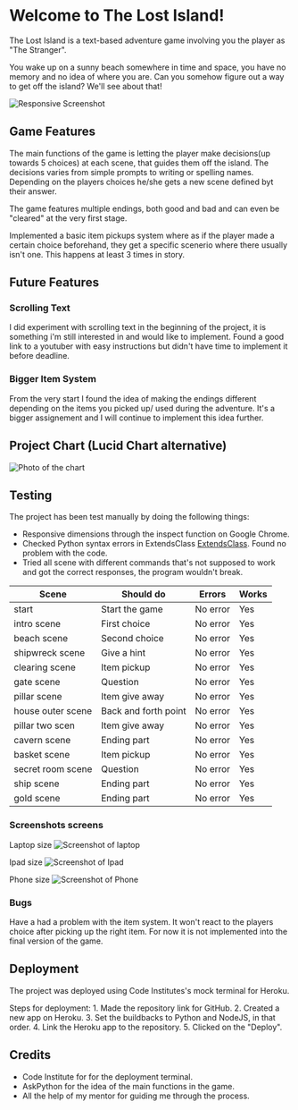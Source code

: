 # Welcome to The Lost Island!

The Lost Island is a text-based adventure game involving you the player as "The Stranger".

You wake up on a sunny beach somewhere in time and space, you have no memory and no idea of where you are.
Can you somehow figure out a way to get off the island? We'll see about that!

![Responsive Screenshot](assets/images/responsive.jpg)
## Game Features

The main functions of the game is letting the player make decisions(up towards 5 choices) at each scene, that guides them off the island.
The decisions varies from simple prompts to writing or spelling names.
Depending on the players choices he/she gets a new scene defined byt their answer.

The game features multiple endings, both good and bad and can even be "cleared" at the very first stage.

Implemented a basic item pickups system where as if the player made a certain choice beforehand, they get a specific scenerio where there usually isn't one. This happens at least 3 times in story.

## Future Features

### Scrolling Text
I did experiment with scrolling text in the beginning of the project, it is something i'm still interested in and would like to implement.
Found a good link to a youtuber with easy instructions but didn't have time to implement it before deadline.

### Bigger Item System

From the very start I found the idea of making the endings different depending on the items you picked up/ used during the adventure.
It's a bigger assignement and I will continue to implement this idea further.

## Project Chart (Lucid Chart alternative)

![Photo of the chart](assets/images/chart.jpg)

## Testing
The project has been test manually by doing the following things:
- Responsive dimensions through the inspect function on Google Chrome.
- Checked Python syntax errors in ExtendsClass [ExtendsClass](https://extendsclass.com/python-tester.html). Found no problem with the code.
- Tried all scene with different commands that's not supposed to work and got the correct responses, the program wouldn't break.

| Scene | Should do | Errors | Works |
|-------|-----------|--------|-------|
| start | Start the game | No error | Yes |
| intro scene | First choice | No error | Yes |
| beach scene | Second choice | No error | Yes |
| shipwreck scene | Give a hint | No error | Yes |
| clearing scene | Item pickup | No error | Yes |
| gate scene | Question | No error | Yes |
| pillar scene | Item give away | No error | Yes |
| house outer scene | Back and forth point | No error | Yes |
| pillar two scen | Item give away | No error | Yes |
| cavern scene | Ending part | No error | Yes |
| basket scene | Item pickup | No error | Yes |
| secret room scene | Question | No error | Yes |
| ship scene | Ending part | No error | Yes |
| gold scene | Ending part | No error | Yes |


### Screenshots screens
Laptop size
![Screenshot of laptop](assets/images/laptop-size.jpg)

Ipad size
![Screenshot of Ipad](assets/images/ipad-size.jpg)

Phone size
![Screenshot of Phone](assets/images/phone-standing.jpg)

### Bugs

Have a had a problem with the item system. It won't react to the players choice after picking up the right item.
For now it is not implemented into the final version of the game.

## Deployment

The project was deployed using Code Institutes's mock terminal for Heroku.

Steps for deployment:
    1. Made the repository link for GitHub.
    2. Created a new app on Heroku.
    3. Set the buildbacks to Python and NodeJS, in that order.
    4. Link the Heroku app to the repository.
    5. Clicked on the "Deploy".



## Credits
- Code Institute for for the deployment terminal.
- AskPython for the idea of the main functions in the game.
- All the help of my mentor for guiding me through the process.